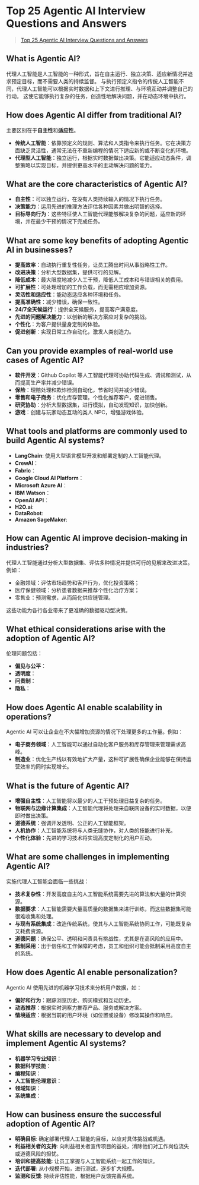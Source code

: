 # Top 25 Agentic AI Interview Questions and Answers

> [Top 25 Agentic AI Interview Questions and Answers](https://skphd.medium.com/interview-questions-and-answers-on-agentic-ai-9069ed148f3d)

## What is Agentic AI?
代理人工智能是人工智能的一种形式，旨在自主运行、独立决策、适应新情况并追求预定目标，而不需要人类的持续监督。
与执行预定义指令的传统人工智能不同，代理人工智能可以根据实时数据和上下文进行推理、与环境互动并调整自己的行动。
这使它能够执行复杂的任务，创造性地解决问题，并在动态环境中执行。

## How does Agentic AI differ from traditional AI?
主要区别在于**自主性**和**适应性**。
- **传统人工智能**：依靠预定义的规则、算法和人类指令来执行任务。它在决策方面缺乏灵活性，通常无法在不重新编程的情况下适应新的或不断变化的环境。
- **代理型人工智能**：独立运行，根据实时数据做出决策。它能适应动态条件，调整策略以实现目标，并提供更高水平的主动解决问题的能力。

## What are the core characteristics of Agentic AI?
- **自主性**：可以独立运行，在没有人类持续输入的情况下执行任务。
- **决策能力**：运用先进的推理方法评估各种因素并做出明智的选择。
- **目标导向行为**：这些特征使人工智能代理能够解决复杂的问题，适应新的环境，并在最少干预的情况下完成任务。

## What are some key benefits of adopting Agentic AI in businesses?
- **提高效率**：自动执行重复性任务，让员工腾出时间从事战略性工作。
- **改进决策**：分析大型数据集，提供可行的见解。
- **降低成本**：最大限度地减少人工干预，降低人工成本和与错误相关的费用。
- **可扩展性**：可处理增加的工作负载，而无需相应增加资源。
- **灵活性和适应性**：能动态适应各种环境和任务。
- **提高准确性**：减少错误，确保一致性。
- **24/7全天候运行**：提供全天候服务，提高客户满意度。
- **先进的问题解决能力**：以创新的解决方案应对复杂的挑战。
- **个性化**：为客户提供量身定制的体验。
- **促进创新**：实现日常工作自动化，激发人类创造力。

## Can you provide examples of real-world use cases of Agentic AI?
- **软件开发**：Github Copilot 等人工智能代理可协助代码生成、调试和测试，从而提高生产率并减少错误。
- **保险**：理赔处理和欺诈检测自动化，节省时间并减少错误。
- **零售和电子商务**：优化库存管理，个性化推荐客户，促进销售。
- **研究协助**：分析大型数据集，进行模拟，自动发现知识，加快创新。
- **游戏**：创建与玩家动态互动的类人 NPC，增强游戏体验。

## What tools and platforms are commonly used to build Agentic AI systems?
- **LangChain**: 使用大型语言模型开发和部署定制的人工智能代理。
- **CrewAI**：
- **Fabric**：
- **Google Cloud AI Platform**：
- **Microsoft Azure AI**：
- **IBM Watson**：
- **OpenAI API**：
- **H2O.ai**:
- **DataRobot**:
- **Amazon SageMaker**:

## How can Agentic AI improve decision-making in industries?
代理人工智能通过分析大型数据集、评估多种情况并提供可行的见解来改进决策。例如：
- 金融领域：评估市场趋势和客户行为，优化投资策略；
- 医疗保健领域：分析患者数据来推荐个性化治疗方案；
- 零售业：预测需求，从而简化供应链管理。

这些功能为各行各业带来了更准确的数据驱动型决策。

## What ethical considerations arise with the adoption of Agentic AI?
伦理问题包括：
- **偏见与公平**：
- **透明度**：
- **问责制**：
- **隐私**：

## How does Agentic AI enable scalability in operations?
Agentic AI 可以让企业在不大幅增加资源的情况下处理更多的工作量。例如：
- **电子商务领域**：人工智能可以通过自动化客户服务和库存管理来管理需求高峰。
- **制造业**：优化生产线以有效地扩大产量，这种可扩展性确保企业能够在保持运营效率的同时实现增长。

## What is the future of Agentic AI?
- **增强自主性**：人工智能将以最少的人工干预处理日益复杂的任务。
- **物联网与边缘计算集成**：人工智能代理将处理来自联网设备的实时数据，以便即时做出决策。
- **道德系统**：强调开发透明、公正的人工智能框架。
- **人机协作**：人工智能系统将与人类无缝协作，对人类的技能进行补充。
- **个性化体验**：先进的学习技术将实现高度定制化的用户互动。

## What are some challenges in implementing Agentic AI?
实施代理人工智能会面临一些挑战：
- **技术复杂性**：开发高度自主的人工智能系统需要先进的算法和大量的计算资源。
- **数据要求**：人工智能需要大量高质量的数据集来进行训练，而这些数据集可能很难收集和处理。
- **与现有系统集成**：改造传统系统，使其与人工智能系统协同工作，可能既复杂又耗费资源。
- **道德问题**：确保公平、透明和问责具有挑战性，尤其是在高风险的应用中。
- **抵制采用**：出于信任和工作保障的考虑，员工和组织可能会抵制采用高度自主的系统。

## How does Agentic AI enable personalization?
Agentic AI 使用先进的机器学习技术来分析用户数据，如：
- **偏好和行为**：跟踪浏览历史、购买模式和互动历史。
- **动态推荐**：根据实时洞察力推荐产品、服务或解决方案。
- **情境适应**：根据当前的用户环境（如位置或设备）修改其操作和响应。

## What skills are necessary to develop and implement Agentic AI systems?
- **机器学习专业知识**：
- **数据科学技能**：
- **编程知识**：
- **人工智能伦理意识**：
- **领域知识**：
- **系统集成**：

## How can business ensure the successful adoption of Agentic AI?
- **明确目标**: 确定部署代理人工智能的目标，以应对具体挑战或机遇。
- **利益相关者的支持**: 向利益相关者宣传项目的益处，消除他们对工作岗位流失或道德风险的担忧。
- **培训和提高技能**: 让员工掌握与人工智能系统一起工作的知识。
- **迭代部署**: 从小规模开始，进行测试，逐步扩大规模。
- **监测和反馈**: 持续评估性能，根据用户反馈完善系统。


